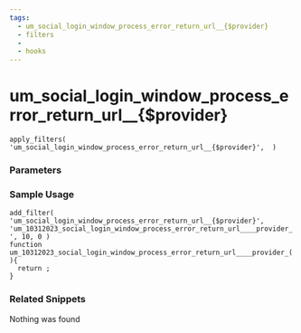 ```yaml
---
tags: 
  - um_social_login_window_process_error_return_url__{$provider}
  - filters
  - 
  - hooks
---
```

# um\_social\_login\_window\_process\_error\_return\_url\_\_{$provider}

``` php:no-line-numbers
apply_filters( 'um_social_login_window_process_error_return_url__{$provider}',  )
```
<div class='hook-sep'></div>

### Parameters

<div class='hook-sep'></div>



### Sample Usage

``` php:no-line-numbers
add_filter( 'um_social_login_window_process_error_return_url__{$provider}', 'um_10312023_social_login_window_process_error_return_url____provider_ ', 10, 0 )
function um_10312023_social_login_window_process_error_return_url____provider_(  ){
  return ;
}
```
<div class='hook-sep'></div>



### Related Snippets

Nothing was found

